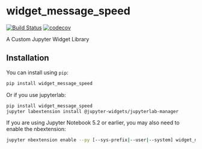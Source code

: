 
# widget_message_speed

[![Build Status](https://travis-ci.org//widget_message_speed.svg?branch=master)](https://travis-ci.org//widget_message_speed)
[![codecov](https://codecov.io/gh//widget_message_speed/branch/master/graph/badge.svg)](https://codecov.io/gh//widget_message_speed)


A Custom Jupyter Widget Library

## Installation

You can install using `pip`:

```bash
pip install widget_message_speed
```

Or if you use jupyterlab:

```bash
pip install widget_message_speed
jupyter labextension install @jupyter-widgets/jupyterlab-manager
```

If you are using Jupyter Notebook 5.2 or earlier, you may also need to enable
the nbextension:
```bash
jupyter nbextension enable --py [--sys-prefix|--user|--system] widget_message_speed
```
